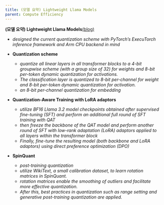 ```yaml
---
title: (모델 요약) Lightweight Llama Models
parent: Compute Efficiency
---
```


**(모델 요약) Lightweight Llama Models**[(blog)](https://ai.meta.com/blog/meta-llama-quantized-lightweight-models/)


- *designed the current quantization scheme with PyTorch’s ExecuTorch inference framework and Arm CPU backend in mind*

- **Quantization scheme**
   - *quantize all linear layers in all transformer blocks to a 4-bit groupwise scheme (with a group size of 32) for weights and 8-bit per-token dynamic quantization for activations.*
   - *The classification layer is quantized to 8-bit per-channel for weight and 8-bit per-token dynamic quantization for activation.*
   - *an 8-bit per-channel quantization for embedding*

- **Quantization-Aware Training with LoRA adaptors**
   - *utilize BF16 Llama 3.2 model checkpoints obtained after supervised fine-tuning (SFT) and perform an additional full round of SFT training with QAT*
   - *then freeze the backbone of the QAT model and perform another round of SFT with low-rank adaptation (LoRA) adaptors applied to all layers within the transformer block*
   - *Finally, fine-tune the resulting model (both backbone and LoRA adaptors) using direct preference optimization (DPO)*
- **SpinQuant**
   - *post-training quantization*
   - *utilize WikiText, a small calibration dataset, to learn rotation matrices in SpinQuant.* 
   - *rotation matrices enable the smoothing of outliers and facilitate more effective quantization.*
   - *After this, best practices in quantization such as range setting and generative post-training quantization are applied.*